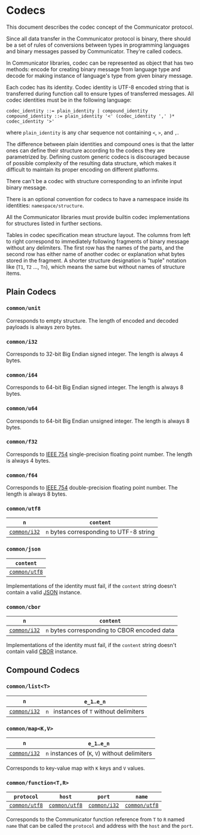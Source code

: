 # Codecs

This document describes the codec concept of the Communicator protocol.

Since all data transfer in the Communicator protocol is binary, there should be a set of rules of conversions between
types in programming languages and binary messages passed by Communicator. They're called codecs.

In Communicator libraries, codec can be represented as object that has two methods: encode for creating binary message
from language type and decode for making instance of language's type from given binary message.

Each codec has its identity. Codec identity is UTF-8 encoded string that is transferred during function call to ensure
types of transferred messages. All codec identities must be in the following language:

```
codec_identity ::= plain_identity | compound_identity
compound_identity ::= plain_identity '<' (codec_identity ',' )* codec_identity '>'
```

where `plain_identity` is any char sequence not containing `<`, `>`, and `,`.

The difference between plain identities and compound ones is that the latter ones can define their structure according
to the codecs they are parametrized by. Defining custom generic codecs is discouraged because of possible complexity of
the resulting data structure, which makes it difficult to maintain its proper encoding on different platforms.

There can't be a codec with structure corresponding to an infinite input binary message.

There is an optional convention for codecs to have a namespace inside its identities: `namespace/structure`.

All the Communicator libraries must provide builtin codec implementations for structures listed in further sections.

Tables in codec specification mean structure layout. The columns from left to right correspond to immediately following
fragments of binary message without any delimiters. The first row has the names of the parts, and the second row has
either name of another codec or explanation what bytes stored in the fragment. A shorter structure designation is
"tuple" notation like (`T1`, `T2` ..., `Tn`), which means the same but without names of structure items.

## Plain Codecs

### `common/unit`

Corresponds to empty structure. The length of encoded and decoded payloads is always zero bytes.

### `common/i32`

Corresponds to 32-bit Big Endian signed integer. The length is always 4 bytes.

### `common/i64`

Corresponds to 64-bit Big Endian signed integer. The length is always 8 bytes.

### `common/u64`

Corresponds to 64-bit Big Endian unsigned integer. The length is always 8 bytes.

### `common/f32`

Corresponds to [IEEE 754](https://ieeexplore.ieee.org/document/4610935) single-precision floating point number. The
length is always 4 bytes.

### `common/f64`

Corresponds to [IEEE 754](https://ieeexplore.ieee.org/document/4610935) double-precision floating point number. The
length is always 8 bytes.

### `common/utf8`

| `n`                        | `content`                               |
| -------------------------- | --------------------------------------- |
| [`common/i32`](#commoni32) | `n` bytes corresponding to UTF-8 string |

### `common/json`

| `content`                    |
| ---------------------------- |
| [`common/utf8`](#commonutf8) | 

Implementations of the identity must fail, if the `content` string doesn't contain a
valid [JSON](https://datatracker.ietf.org/doc/html/rfc7159) instance.

### `common/cbor`

| `n`                        | `content`                                    |
| -------------------------- | -------------------------------------------- |
| [`common/i32`](#commoni32) | `n` bytes corresponding to CBOR encoded data |

Implementations of the identity must fail, if the `content` string doesn't contain
valid [CBOR](https://datatracker.ietf.org/doc/html/rfc8949) instance.

## Compound Codecs

### `common/list<T>`

| `n`                        | `e_1`..`e_n`                              |
| -------------------------- | ----------------------------------------- |
| [`common/i32`](#commoni32) | `n ` instances of `T` without delimiters  |

### `common/map<K,V>`

| `n`                        | `e_1`..`e_n`                                   |
| -------------------------- | ---------------------------------------------- |
| [`common/i32`](#commoni32) | `n` instances of (`K`, `V`) without delimiters |

Corresponds to key-value map with `K` keys and `V` values.

### `common/function<T,R>`

| `protocol`                   | `host`                       | `port`                     | `name`                       |
| :--------------------------: | :--------------------------: | :------------------------: | :--------------------------: |
| [`common/utf8`](#commonutf8) | [`common/utf8`](#commonutf8) | [`common/i32`](#commoni32) | [`common/utf8`](#commonutf8) |

Corresponds to the Communicator function reference from `T` to `R` named `name` that can be called the `protocol` and
address with the `host` and the `port`.
